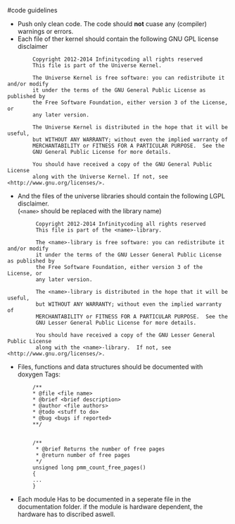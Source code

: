  
#code guidelines

* Push only clean code. The code should **not** cuase any (compiler) warnings or errors.
* Each file of ther kernel should contain the following GNU GPL license disclaimer
```
        Copyright 2012-2014 Infinitycoding all rights reserved
        This file is part of the Universe Kernel.
     
        The Universe Kernel is free software: you can redistribute it and/or modify
        it under the terms of the GNU General Public License as published by
        the Free Software Foundation, either version 3 of the License, or
        any later version.
 
        The Universe Kernel is distributed in the hope that it will be useful,
        but WITHOUT ANY WARRANTY; without even the implied warranty of
        MERCHANTABILITY or FITNESS FOR A PARTICULAR PURPOSE.  See the
        GNU General Public License for more details.
 
        You should have received a copy of the GNU General Public License
        along with the Universe Kernel. If not, see <http://www.gnu.org/licenses/>.
```

* And the files of the universe libraries should contain the following LGPL disclaimer.  
        (```<name>``` should be replaced with the library name)
        
```  
         Copyright 2012-2014 Infinitycoding all rights reserved
         This file is part of the <name>-library.
     
         The <name>-library is free software: you can redistribute it and/or modify
         it under the terms of the GNU Lesser General Public License as published by
         the Free Software Foundation, either version 3 of the License, or
         any later version.
     
         The <name>-library is distributed in the hope that it will be useful,
         but WITHOUT ANY WARRANTY; without even the implied warranty of
         MERCHANTABILITY or FITNESS FOR A PARTICULAR PURPOSE.  See the
         GNU Lesser General Public License for more details.
     
         You should have received a copy of the GNU Lesser General Public License
         along with the <name>-library.  If not, see <http://www.gnu.org/licenses/>.
```
* Files, functions and data structures should be documented with doxygen Tags:    
````
        /**
        * @file <file name>
        * @brief <brief description>
        * @author <file authors>
        * @todo <stuff to do>
        * @bug <bugs if reported>
        **/


        /**
         * @brief Returns the number of free pages
         * @return number of free pages
         */
        unsigned long pmm_count_free_pages()
        {
        ...
        }
````

 * Each module Has to be documented in a seperate file in the documentation folder.
   if the module is hardware dependent, the hardware has to discribed aswell.
